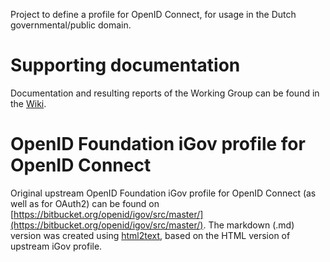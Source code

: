 Project to define a profile for OpenID Connect, for usage in the Dutch governmental/public domain.

# Supporting documentation
Documentation and resulting reports of the Working Group can be found in the [Wiki](Verslaglegging-werkgroep).

# OpenID Foundation iGov profile for OpenID Connect
Original upstream OpenID Foundation iGov profile for OpenID Connect (as well as for OAuth2) can be found on [https://bitbucket.org/openid/igov/src/master/](https://bitbucket.org/openid/igov/src/master/).
The markdown (.md) version was created using [html2text](https://alir3z4.github.io/html2text), based on the HTML version of upstream iGov profile.
